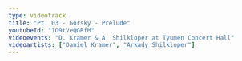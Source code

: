 ```yaml
---
type: videotrack
title: "Pt. 03 - Gorsky - Prelude"
youtubeId: "1O9tVeQGRfM"
videoevents: "D. Kramer & A. Shilkloper at Tyumen Concert Hall"
videoartists: ["Daniel Kramer", "Arkady Shilkloper"]
---
```

